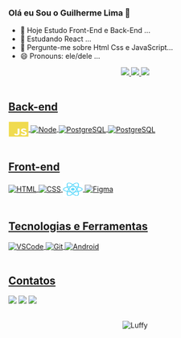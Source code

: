 ### Olá eu Sou o Guilherme Lima 👋

- 🔭 Hoje Estudo Front-End e Back-End ...
- 🌱 Estudando React ...
- 💬 Pergunte-me sobre Html Css e JavaScript...
- 😄 Pronouns: ele/dele ...


<div align="center">
  <a href="https://github.com/GuiLimaSeila">
  <img height="160em" src="https://github-readme-stats.vercel.app/api?username=GuiLimaSeila&show_icons=true&theme=dark&include_all_commits=true&count_private=true"/>
  <img height="160em" src="https://github-readme-stats.vercel.app/api/top-langs/?username=GuiLimaSeila&layout=compact&langs_count=7&theme=dark"/>
    <img height="160em" src="https://github-readme-streak-stats.herokuapp.com/?user=GuiLimaSeila&theme=dark"/>
</div>

</br>

## Back-end

<div style="display: inline_block">
  <img align="center" alt="Dev-Js" height="30" width="40" src="https://raw.githubusercontent.com/devicons/devicon/master/icons/javascript/javascript-plain.svg">
    <img align="center" alt="Node" height="30" width="40" src="https://cdn.jsdelivr.net/gh/devicons/devicon/icons/nodejs/nodejs-original.svg">
      <img align="center" alt="PostgreSQL" height="30" width="40" src="https://cdn.jsdelivr.net/gh/devicons/devicon@latest/icons/postgresql/postgresql-original.svg">
  <img align="center" alt="PostgreSQL" height="30" width="40" src="https://cdn.jsdelivr.net/gh/devicons/devicon@latest/icons/postman/postman-original.svg">
</div>

</br>

## Front-end

<div style="display: inline_block">
  <img align="center" alt="HTML" height="30" width="40" src="https://cdn.jsdelivr.net/gh/devicons/devicon@latest/icons/html5/html5-original.svg">
  <img align="center" alt="CSS" height="30" width="40" src="https://cdn.jsdelivr.net/gh/devicons/devicon@latest/icons/css3/css3-original.svg">
  <img align="center" alt="React" height="30" width="40" src="https://raw.githubusercontent.com/devicons/devicon/master/icons/react/react-original.svg">
  <img align="center" alt="Figma" height="30" width="40" src="https://cdn.jsdelivr.net/gh/devicons/devicon@latest/icons/figma/figma-original.svg">
</div>

</br>

## Tecnologias e Ferramentas

  <div style="display: inline_block">
  <img align="center" alt="VSCode" height="30" width="40" src="https://cdn.jsdelivr.net/gh/devicons/devicon@latest/icons/vscode/vscode-original.svg">
  <img align="center" alt="Git" height="30" width="40" src="https://cdn.jsdelivr.net/gh/devicons/devicon/icons/git/git-original.svg">
  <img align="center" alt="Android" height="30" width="40" src="https://cdn.jsdelivr.net/gh/devicons/devicon@latest/icons/android/android-original.svg">
</div>

</br>

## Contatos

  <div> 
    
  <a href="https://www.instagram.com/guuil_lima?igsh=bGJuNHZzaGkxbGZi" target="_blank"><img src="https://img.shields.io/badge/-Instagram-%23E4405F?style=for-the-badge&logo=instagram&logoColor=white" target="_blank"></a> 
  <a href = "mailto:guilhermehenriquelima.564@gmail.com"><img src="https://img.shields.io/badge/-Gmail-%23333?style=for-the-badge&logo=gmail&logoColor=white" target="_blank"></a>
  <a href="https://www.linkedin.com/in/guilherme-henrique-jeronimo-de-lima-4728b6295/" target="_blank"><img src="https://img.shields.io/badge/-LinkedIn-%230077B5?style=for-the-badge&logo=linkedin&logoColor=white" target="_blank"></a>
    
</div>

</br>

<div align="center">
<img lign="center" alt="Luffy"  src="https://i.pinimg.com/originals/2d/02/f1/2d02f1b440163529c321599a51cf4ef6.gif">
</div>
